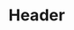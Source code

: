 <!-- TITLE: Breath Of Scale -->
<!-- SUBTITLE: Renews the health of your dragon companion.  Healing them for 107 to 210 points of damage and curing their diseases, poisons, and curses. -->

# Header